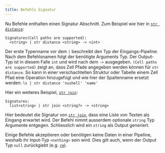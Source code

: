 ```yaml
---
title: Befehls Signatur
---
```


Nu Befehle enthalten einen Signatur Abschnitt. Zum Beispiel wie hier in [`str distance`](/commands/docs/str_distance.md):

```
Signatures(Cell paths are supported):
  <string> | str distance <string> -> <int>
```

Der erste Typenname vor dem `|` beschreibt den Typ der Eingangs-Pipeline. Nach dem Befehlsnamen folgt der benötigte Arguments Typ. Der Output-Typ ist in diesem Falle `int` und wird nach dem `->` ausgegeben.
`(Cell paths are supported)` zeigt an, dass Zell Pfade angegeben werden können für `str distance`. So kann in einer verschachtelten Struktur oder Tabelle einem Zell Pfad eine Operation hinzugefügt und wie hier der Spaltenname ersetzt werden: `ls | str distance 'nushell' 'name'`

Hier ein weiteres Beispiel, [`str join`](/commands/docs/str_join.md):

```
Signatures:
  list<string> | str join <string?> -> <string>
```

Hier bedeutet die Signatur von [`str join`](/commands/docs/str_join.md), dass eine Liste von Texten als Eingang erwartet wird. Der Befehl nimmt ausserdem optionale `string` Typ Argumente entgegen. Schliesslich wird ein `string` als Output generiert.

Einige Befehle akzeptieren oder benötigen keine Daten in einer Pipeline, weshalb ihr Input-Typ `<nothing>` sein wird.
Dies gilt auch, wenn der Output Typ `null` zurückgiebt (e.g. [`rm`](/commands/docs/rm.md)).
